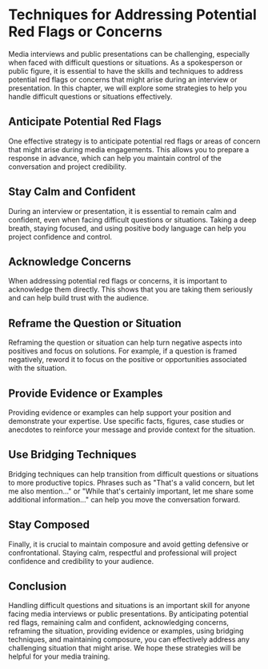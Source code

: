 Techniques for Addressing Potential Red Flags or Concerns
=================================================================================================================

Media interviews and public presentations can be challenging, especially when faced with difficult questions or situations. As a spokesperson or public figure, it is essential to have the skills and techniques to address potential red flags or concerns that might arise during an interview or presentation. In this chapter, we will explore some strategies to help you handle difficult questions or situations effectively.

Anticipate Potential Red Flags
------------------------------

One effective strategy is to anticipate potential red flags or areas of concern that might arise during media engagements. This allows you to prepare a response in advance, which can help you maintain control of the conversation and project credibility.

Stay Calm and Confident
-----------------------

During an interview or presentation, it is essential to remain calm and confident, even when facing difficult questions or situations. Taking a deep breath, staying focused, and using positive body language can help you project confidence and control.

Acknowledge Concerns
--------------------

When addressing potential red flags or concerns, it is important to acknowledge them directly. This shows that you are taking them seriously and can help build trust with the audience.

Reframe the Question or Situation
---------------------------------

Reframing the question or situation can help turn negative aspects into positives and focus on solutions. For example, if a question is framed negatively, reword it to focus on the positive or opportunities associated with the situation.

Provide Evidence or Examples
----------------------------

Providing evidence or examples can help support your position and demonstrate your expertise. Use specific facts, figures, case studies or anecdotes to reinforce your message and provide context for the situation.

Use Bridging Techniques
-----------------------

Bridging techniques can help transition from difficult questions or situations to more productive topics. Phrases such as "That's a valid concern, but let me also mention..." or "While that's certainly important, let me share some additional information..." can help you move the conversation forward.

Stay Composed
-------------

Finally, it is crucial to maintain composure and avoid getting defensive or confrontational. Staying calm, respectful and professional will project confidence and credibility to your audience.

Conclusion
----------

Handling difficult questions and situations is an important skill for anyone facing media interviews or public presentations. By anticipating potential red flags, remaining calm and confident, acknowledging concerns, reframing the situation, providing evidence or examples, using bridging techniques, and maintaining composure, you can effectively address any challenging situation that might arise. We hope these strategies will be helpful for your media training.
